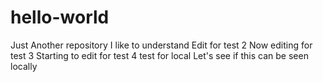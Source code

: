 # hello-world
Just Another repository
I like to understand
Edit for test 2
Now editing for test 3
Starting to edit for test 4
test for local
Let's see if this can be seen locally
